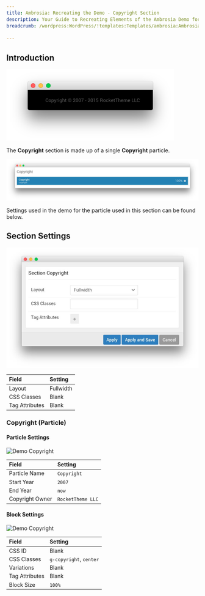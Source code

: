 ```yaml
---
title: Ambrosia: Recreating the Demo - Copyright Section
description: Your Guide to Recreating Elements of the Ambrosia Demo for WordPress
breadcrumb: /wordpress:WordPress/!templates:Templates/ambrosia:Ambrosia

---
```


## Introduction

![](assets/demo_copyright.png)

The **Copyright** section is made up of a single **Copyright** particle.

![](assets/home_copyright.jpeg)

Settings used in the demo for the particle used in this section can be found below.

## Section Settings

![](assets/demo_copyright_settings.jpeg)

| Field          | Setting   |
| :-----         | :-----    |
| Layout         | Fullwidth |
| CSS Classes    | Blank     |
| Tag Attributes | Blank     |

### Copyright (Particle)

#### Particle Settings

![Demo Copyright](demo_copyright_1.jpeg)

| Field           | Setting           |
| :-----          | :-----            |
| Particle Name   | `Copyright`       |
| Start Year      | `2007`            |
| End Year        | `now`             |
| Copyright Owner | `RocketTheme LLC` |

#### Block Settings

![Demo Copyright](demo_copyright_2.jpeg)

| Field          | Setting                 |
| :-----         | :-----                  |
| CSS ID         | Blank                   |
| CSS Classes    | `g-copyright`, `center` |
| Variations     | Blank                   |
| Tag Attributes | Blank                   |
| Block Size     | `100%`                  |
